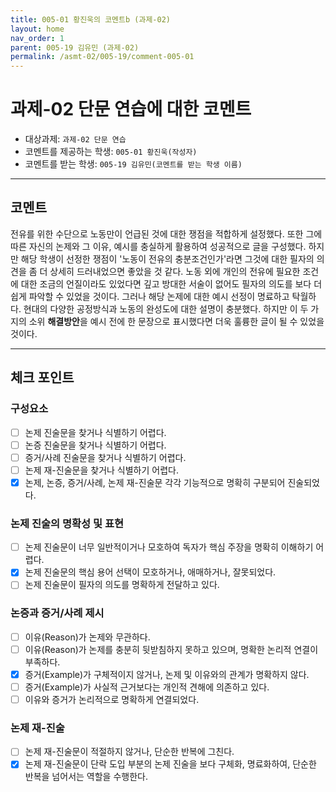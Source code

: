 ```yaml
---
title: 005-01 황진욱의 코멘트b (과제-02)
layout: home
nav_order: 1
parent: 005-19 김유민 (과제-02)
permalink: /asmt-02/005-19/comment-005-01
---
```


# 과제-02 단문 연습에 대한 코멘트

- 대상과제: `과제-02 단문 연습`
- 코멘트를 제공하는 학생: `005-01 황진욱(작성자)` 
- 코멘트를 받는 학생: `005-19 김유민(코멘트를 받는 학생 이름)` 

---

## 코멘트

전유를 위한 수단으로 노동만이 언급된 것에 대한 쟁점을 적합하게 설정했다. 또한 그에 따른 자신의 논제와 그 이유, 예시를 충실하게 활용하여 성공적으로 글을 구성했다. 하지만 해당 학생이 선정한 쟁점이 '노동이 전유의 충분조건인가'라면 그것에 대한 필자의 의견을 좀 더 상세히 드러내었으면 좋았을 것 같다. 노동 외에 개인의 전유에 필요한 조건에 대한 조금의 언질이라도 있었다면 깊고 방대한 서술이 없어도 필자의 의도를 보다 더 쉽게 파악할 수 있었을 것이다.
그러나 해당 논제에 대한 예시 선정이 명료하고 탁월하다. 현대의 다양한 공정방식과 노동의 완성도에 대한 설명이 충분했다. 하지만 이 두 가지의 소위 **해결방안**을 예시 전에 한 문장으로 표시했다면 더욱 훌륭한 글이 될 수 있었을 것이다.

---

## 체크 포인트

### **구성요소**
- [ ] 논제 진술문을 찾거나 식별하기 어렵다.
- [ ] 논증 진술문을 찾거나 식별하기 어렵다.
- [ ] 증거/사례 진술문을 찾거나 식별하기 어렵다.
- [ ] 논제 재-진술문을 찾거나 식별하기 어렵다.
- [x] 논제, 논증, 증거/사례, 논제 재-진술문 각각 기능적으로 명확히 구분되어 진술되었다.

### **논제 진술의 명확성 및 표현**  
- [ ] 논제 진술문이 너무 일반적이거나 모호하여 독자가 핵심 주장을 명확히 이해하기 어렵다.  
- [x] 논제 진술문의 핵심 용어 선택이 모호하거나, 애매하거나, 잘못되었다.  
- [ ] 논제 진술문이 필자의 의도를 명확하게 전달하고 있다.  

### **논증과 증거/사례 제시**  
- [ ] 이유(Reason)가 논제와 무관하다.
- [ ] 이유(Reason)가 논제를 충분히 뒷받침하지 못하고 있으며, 명확한 논리적 연결이 부족하다.  
- [x] 증거(Example)가 구체적이지 않거나, 논제 및 이유와의 관계가 명확하지 않다. 
- [ ] 증거(Example)가 사실적 근거보다는 개인적 견해에 의존하고 있다.  
- [ ] 이유와 증거가 논리적으로 명확하게 연결되었다.  

### **논제 재-진술**  
- [ ] 논제 재-진술문이 적절하지 않거나, 단순한 반복에 그친다.   
- [x] 논제 재-진술문이 단락 도입 부분의 논제 진술을 보다 구체화, 명료화하여, 단순한 반복을 넘어서는 역할을 수행한다. 